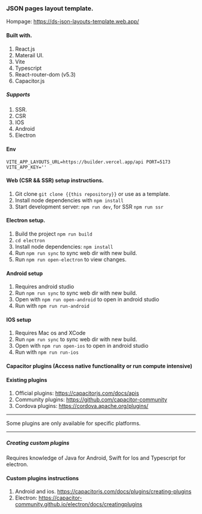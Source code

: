 ### JSON pages layout template.

Hompage: <https://ds-json-layouts-template.web.app/>

#### Built with.

1. React.js
2. Materail UI.
3. Vite
5. Typescript
6. React-router-dom (v5.3)
7. Capacitor.js

##### Supports

1. SSR.
2. CSR
3. IOS
4. Android
5. Electron

#### Env
`VITE_APP_LAYOUTS_URL=https://builder.vercel.app/api
PORT=5173
VITE_APP_KEY=''`

#### Web (CSR && SSR) setup instructions.

1. Git clone `git clone {{this repository}}` or use as a template.
2. Install node dependencies with `npm install`
3. Start development server: `npm run dev`, for SSR `npm run ssr`


#### Electron setup.

1. Build the project `npm run build`
2. `cd electron`
4. Install node dependencies: `npm install`
5. Run `npm run sync` to sync web dir with new build.
6.  Run `npm run open-electron` to view changes.


#### Android setup
1. Requires android studio
5. Run `npm run sync` to sync web dir with new build.
2. Open with `npm run open-android` to open in android studio
3. Run with `npm run run-android`

#### IOS setup
1. Requires  Mac os and XCode 
5. Run `npm run sync` to sync web dir with new build.
2. Open with `npm run open-ios` to open in android studio
3. Run with `npm run run-ios`

#### Capacitor plugins (Access native functionality or run compute intensive)

#### Existing plugins
1. Official plugins: <https://capacitorjs.com/docs/apis>
2. Community plugins: <https://github.com/capacitor-community>
3. Cordova plugins: <https://cordova.apache.org/plugins/>
***
Some plugins are only available for specific platforms.
***

##### Creating custom plugins
Requires knowledge of Java for Android, Swift for Ios and Typescript for electron.

#### Custom plugins instructions
1. Android and ios. <https://capacitorjs.com/docs/plugins/creating-plugins>
2. Electron: <https://capacitor-community.github.io/electron/docs/creatingplugins>